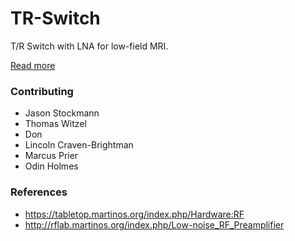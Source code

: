 # TR-Switch
T/R Switch with LNA for low-field MRI.

[Read more](https://github.com/menkueclab/TR-Switch/wiki)

### Contributing

  * Jason Stockmann
  * Thomas Witzel
  * Don 
  * Lincoln Craven-Brightman
  * Marcus Prier
  * Odin Holmes

### References

  * https://tabletop.martinos.org/index.php/Hardware:RF
  * http://rflab.martinos.org/index.php/Low-noise_RF_Preamplifier
